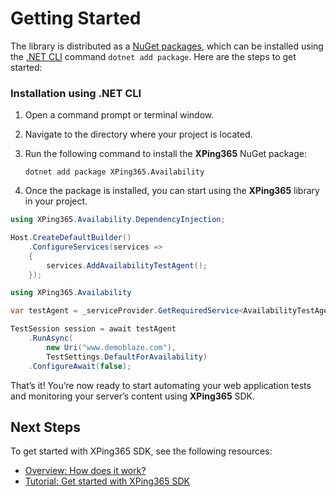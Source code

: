 # Getting Started

The library is distributed as a [NuGet packages](https://www.nuget.org/profiles/XPing365), which can be installed using the [.NET CLI](https://docs.microsoft.com/en-us/dotnet/core/tools/) command `dotnet add package`. Here are the steps to get started:


### Installation using .NET CLI

1. Open a command prompt or terminal window.

2. Navigate to the directory where your project is located.

3. Run the following command to install the <b>XPing365</b> NuGet package:

   ```
   dotnet add package XPing365.Availability
   ```

4. Once the package is installed, you can start using the <b>XPing365</b> library in your project.

```c#
using XPing365.Availability.DependencyInjection;

Host.CreateDefaultBuilder()
    .ConfigureServices(services =>
    {
        services.AddAvailabilityTestAgent();
    });
```

```c#
using XPing365.Availability

var testAgent = _serviceProvider.GetRequiredService<AvailabilityTestAgent>();

TestSession session = await testAgent
    .RunAsync(
        new Uri("www.demoblaze.com"),
        TestSettings.DefaultForAvailability)
    .ConfigureAwait(false);
```

That’s it! You’re now ready to start automating your web application tests and monitoring your server’s content using <b>XPing365</b> SDK.

## Next Steps

To get started with XPing365 SDK, see the following resources:

- [Overview: How does it work?](/docs/wiki/overview.md)
- [Tutorial: Get started with XPing365 SDK](/docs/wiki/tutorial.md)
